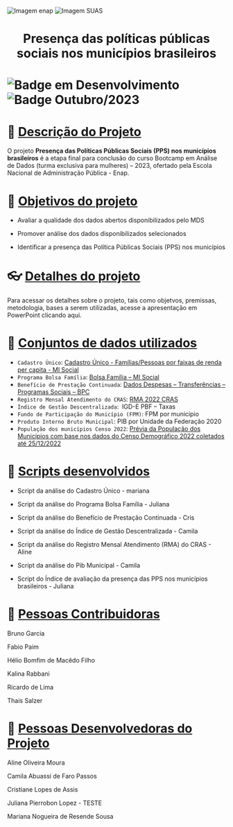 ![Imagem enap](https://github.com/heliomacedofilho/projetos-do-bootcamp-analise-de-dados-enap-2023/assets/148554023/bfd78954-f0aa-4f39-9c16-ef0bc86dca47)
![Imagem SUAS](https://github.com/heliomacedofilho/projetos-do-bootcamp-analise-de-dados-enap-2023/assets/148554023/c3f02ab7-9bf4-41cc-94b2-4a295972cc45)

# <h1 align="center"> Presença das políticas públicas sociais nos municípios brasileiros </h1>

# ![Badge em Desenvolvimento](http://img.shields.io/static/v1?label=STATUS&message=EM%20DESENVOLVIMENTO&color=GREEN&style=for-the-badge) ![Badge Outubro/2023](http://img.shields.io/static/v1?label=DATA&message=Outubro/2023&color=blue&style=for-the-badge)

# :scroll: [Descrição do Projeto](#descrição_do_projeto)
O projeto **Presença das Políticas Públicas Sociais (PPS) nos municípios brasileiros** é a etapa final para conclusão do curso Bootcamp em Análise de Dados (turma exclusiva para mulheres) – 2023, ofertado pela Escola Nacional de Administração Pública - Enap.

# :checkered_flag: [Objetivos do projeto](#objetivos_do_projeto)
  
  - Avaliar a qualidade dos dados abertos disponibilizados pelo MDS
  
  - Promover análise dos dados disponibilizados selecionados
  
  - Identificar a presença das Política Públicas Sociais (PPS) nos municípios

# :eyeglasses: [Detalhes do projeto](#detalhes_do_projeto)

  Para acessar os detalhes sobre o projeto, tais como objetvos, premissas, metodologia, bases a serem utilizadas, acesse a apresentação em PowerPoint clicando aqui.

# :date: [Conjuntos de dados utilizados](#conjuntos_de_dados_utilizados)
- `Cadastro Único`: [Cadastro Único - Famílias/Pessoas por faixas de renda per capita - MI Social](https://img.shields.io/github/stars/camilafernanda?style=social](https://dados.gov.br/dados/conjuntos-dados/cadastro-unico---familiaspessoas-por-faixas-de-renda-per-capita---mi-social))
- `Programa Bolsa Família`: [Bolsa Família – MI Social](https://dados.gov.br/dados/conjuntos-dados/bolsa-familia---mi-social)
- `Benefício de Prestação Continuada`: [Dados Despesas – Transferências – Programas Sociais – BPC](https://portaldatransparencia.gov.br/download-de-dados/bpc)
- `Registro Mensal Atendimento do CRAS`: [RMA 2022 CRAS](https://aplicacoes.mds.gov.br/snas/vigilancia/index2.php)
- `Índice de Gestão Descentralizada`:  IGD-E PBF – Taxas
- `Fundo de Participação do Município (FPM)`: FPM por município
- `Produto Interno Bruto Municipal`: PIB por Unidade da Federação 2020
- `População dos municípios Censo 2022`: [Prévia da População dos Municípios com base nos dados do Censo Demográfico 2022 coletados até 25/12/2022](https://www.ibge.gov.br/estatisticas/sociais/populacao/22827-censo-demografico-2022.html?edicao=35938&t=resultados)

 
# :hammer: [Scripts desenvolvidos](#scripts_desenvolvidos)

  - Script da análise do Cadastro Único  - mariana
  
  - Script da análise do Programa Bolsa Família - Juliana
  
  - Script da análise do Benefício de Prestação Continuada - Cris
  
  - Script da análise do Índice de Gestão Descentralizada - Camila
  
  - Script da análise do Registro Mensal Atendimento (RMA) do CRAS - Aline
  
  - Script da análise do Pib Municipal - Camila
  
  - Script do Índice de avaliação da presença das PPS nos municípios brasileiros - Juliana

# :angel: [Pessoas Contribuidoras](#pessoas-contribuidoras)

  Bruno Garcia
  
  Fabio Paim
  
  Hélio Bomfim de Macêdo Filho
  
  Kalina Rabbani
  
  Ricardo de Lima
  
  Thais Salzer  
  
# :two_women_holding_hands: [Pessoas Desenvolvedoras do Projeto](#pessoas-desenvolvedoras)

  Aline Oliveira Moura
  
  Camila Abuassi de Faro Passos
  
  Cristiane Lopes de Assis
  
  Juliana Pierrobon Lopez - TESTE
  
  Mariana Nogueira de Resende Sousa





